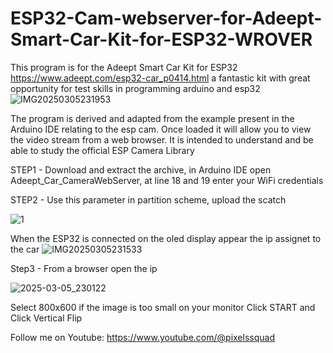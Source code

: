 # ESP32-Cam-webserver-for-Adeept-Smart-Car-Kit-for-ESP32-WROVER

This program is for the Adeept Smart Car Kit for ESP32 https://www.adeept.com/esp32-car_p0414.html
a fantastic kit with great opportunity for test skills in programming arduino and esp32
![IMG20250305231953](https://github.com/user-attachments/assets/4da6726b-adb8-4dab-bf36-2e6f91305de2)


The program is derived and adapted from the example present in the Arduino IDE relating to the esp cam.
Once loaded it will allow you to view the video stream from a web browser.
It is intended to understand and be able to study the official ESP Camera Library

STEP1 - Download and extract the archive, in Arduino IDE open Adeept_Car_CameraWebServer, at line 18 and 19 enter your WiFi credentials

STEP2 - Use this parameter in partition scheme, upload the scatch

![1](https://github.com/user-attachments/assets/07e1954f-f507-490b-9457-edc2b7b8fd10)

When the ESP32 is connected on the oled display appear the ip assignet to the car 
![IMG20250305231533](https://github.com/user-attachments/assets/bc8ee12d-f16d-4c6c-a3e0-e52bce3d48b5)

Step3 - From a browser open the ip

![2025-03-05_230122](https://github.com/user-attachments/assets/270b670b-28c0-4cba-a75c-47aef285ad99)

Select 800x600 if the image is too small on your monitor
Click START and Click Vertical Flip

Follow me on Youtube: https://www.youtube.com/@pixelssquad
